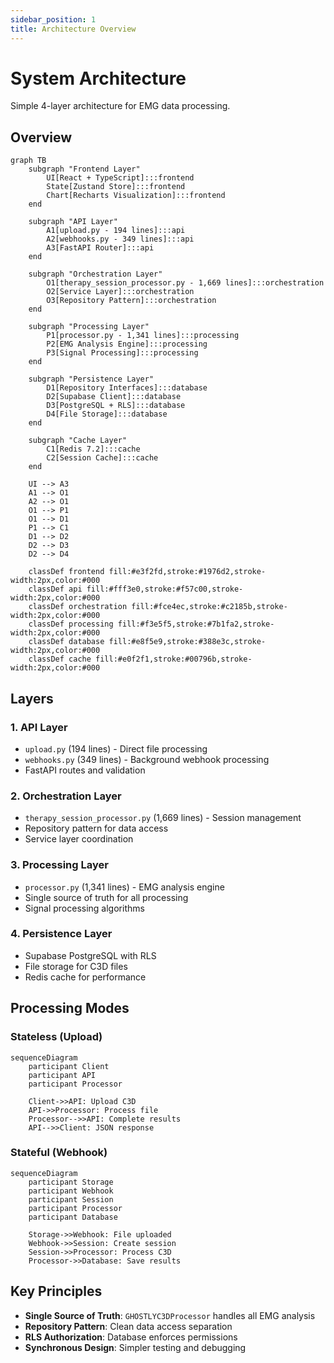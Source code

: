 ```yaml
---
sidebar_position: 1
title: Architecture Overview
---
```


# System Architecture

Simple 4-layer architecture for EMG data processing.

## Overview

```mermaid
graph TB
    subgraph "Frontend Layer"
        UI[React + TypeScript]:::frontend
        State[Zustand Store]:::frontend
        Chart[Recharts Visualization]:::frontend
    end
    
    subgraph "API Layer"
        A1[upload.py - 194 lines]:::api
        A2[webhooks.py - 349 lines]:::api
        A3[FastAPI Router]:::api
    end
    
    subgraph "Orchestration Layer"
        O1[therapy_session_processor.py - 1,669 lines]:::orchestration
        O2[Service Layer]:::orchestration
        O3[Repository Pattern]:::orchestration
    end
    
    subgraph "Processing Layer"
        P1[processor.py - 1,341 lines]:::processing
        P2[EMG Analysis Engine]:::processing
        P3[Signal Processing]:::processing
    end
    
    subgraph "Persistence Layer"
        D1[Repository Interfaces]:::database
        D2[Supabase Client]:::database
        D3[PostgreSQL + RLS]:::database
        D4[File Storage]:::database
    end
    
    subgraph "Cache Layer"
        C1[Redis 7.2]:::cache
        C2[Session Cache]:::cache
    end
    
    UI --> A3
    A1 --> O1
    A2 --> O1
    O1 --> P1
    O1 --> D1
    P1 --> C1
    D1 --> D2
    D2 --> D3
    D2 --> D4
    
    classDef frontend fill:#e3f2fd,stroke:#1976d2,stroke-width:2px,color:#000
    classDef api fill:#fff3e0,stroke:#f57c00,stroke-width:2px,color:#000
    classDef orchestration fill:#fce4ec,stroke:#c2185b,stroke-width:2px,color:#000
    classDef processing fill:#f3e5f5,stroke:#7b1fa2,stroke-width:2px,color:#000
    classDef database fill:#e8f5e9,stroke:#388e3c,stroke-width:2px,color:#000
    classDef cache fill:#e0f2f1,stroke:#00796b,stroke-width:2px,color:#000
```

## Layers

### 1. API Layer
- `upload.py` (194 lines) - Direct file processing
- `webhooks.py` (349 lines) - Background webhook processing
- FastAPI routes and validation

### 2. Orchestration Layer  
- `therapy_session_processor.py` (1,669 lines) - Session management
- Repository pattern for data access
- Service layer coordination

### 3. Processing Layer
- `processor.py` (1,341 lines) - EMG analysis engine
- Single source of truth for all processing
- Signal processing algorithms

### 4. Persistence Layer
- Supabase PostgreSQL with RLS
- File storage for C3D files
- Redis cache for performance

## Processing Modes

### Stateless (Upload)
```mermaid
sequenceDiagram
    participant Client
    participant API
    participant Processor
    
    Client->>API: Upload C3D
    API->>Processor: Process file
    Processor-->>API: Complete results
    API-->>Client: JSON response
```

### Stateful (Webhook)
```mermaid
sequenceDiagram
    participant Storage
    participant Webhook
    participant Session
    participant Processor
    participant Database
    
    Storage->>Webhook: File uploaded
    Webhook->>Session: Create session
    Session->>Processor: Process C3D
    Processor->>Database: Save results
```

## Key Principles

- **Single Source of Truth**: `GHOSTLYC3DProcessor` handles all EMG analysis
- **Repository Pattern**: Clean data access separation
- **RLS Authorization**: Database enforces permissions
- **Synchronous Design**: Simpler testing and debugging